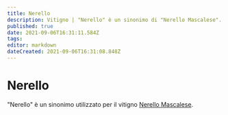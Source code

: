 ```yaml
---
title: Nerello
description: Vitigno | "Nerello" è un sinonimo di "Nerello Mascalese".
published: true
date: 2021-09-06T16:31:11.584Z
tags: 
editor: markdown
dateCreated: 2021-09-06T16:31:08.848Z
---
```


# Nerello

"Nerello" è un sinonimo utilizzato per il vitigno [Nerello Mascalese](/vitigni/Italia/bacca-nera/nerello-mascalese).